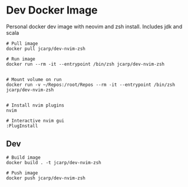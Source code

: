 # Dev Docker Image

Personal docker dev image with neovim and zsh install. Includes jdk and scala


```
# Pull image
docker pull jcarp/dev-nvim-zsh

# Run image
docker run --rm -it --entrypoint /bin/zsh jcarp/dev-nvim-zsh


# Mount volume on run
docker run -v ~/Repos:/root/Repos --rm -it --entrypoint /bin/zsh jcarp/dev-nvim-zsh


# Install nvim plugins
nvim

# Interactive nvim gui
:PlugInstall
```

## Dev

```
# Build image
docker build . -t jcarp/dev-nvim-zsh

# Push image
docker push jcarp/dev-nvim-zsh
```
